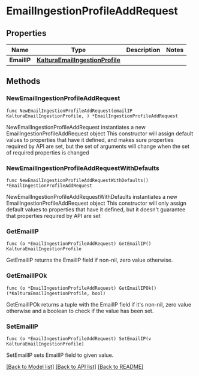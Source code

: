 # EmailIngestionProfileAddRequest

## Properties

Name | Type | Description | Notes
------------ | ------------- | ------------- | -------------
**EmailIP** | [**KalturaEmailIngestionProfile**](KalturaEmailIngestionProfile.md) |  | 

## Methods

### NewEmailIngestionProfileAddRequest

`func NewEmailIngestionProfileAddRequest(emailIP KalturaEmailIngestionProfile, ) *EmailIngestionProfileAddRequest`

NewEmailIngestionProfileAddRequest instantiates a new EmailIngestionProfileAddRequest object
This constructor will assign default values to properties that have it defined,
and makes sure properties required by API are set, but the set of arguments
will change when the set of required properties is changed

### NewEmailIngestionProfileAddRequestWithDefaults

`func NewEmailIngestionProfileAddRequestWithDefaults() *EmailIngestionProfileAddRequest`

NewEmailIngestionProfileAddRequestWithDefaults instantiates a new EmailIngestionProfileAddRequest object
This constructor will only assign default values to properties that have it defined,
but it doesn't guarantee that properties required by API are set

### GetEmailIP

`func (o *EmailIngestionProfileAddRequest) GetEmailIP() KalturaEmailIngestionProfile`

GetEmailIP returns the EmailIP field if non-nil, zero value otherwise.

### GetEmailIPOk

`func (o *EmailIngestionProfileAddRequest) GetEmailIPOk() (*KalturaEmailIngestionProfile, bool)`

GetEmailIPOk returns a tuple with the EmailIP field if it's non-nil, zero value otherwise
and a boolean to check if the value has been set.

### SetEmailIP

`func (o *EmailIngestionProfileAddRequest) SetEmailIP(v KalturaEmailIngestionProfile)`

SetEmailIP sets EmailIP field to given value.



[[Back to Model list]](../README.md#documentation-for-models) [[Back to API list]](../README.md#documentation-for-api-endpoints) [[Back to README]](../README.md)


